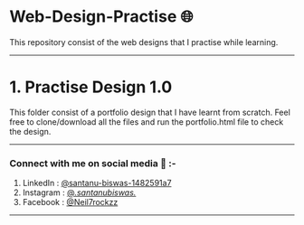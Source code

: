 # Web-Design-Practise 🌐
This repository consist of the web designs that I practise while learning.
***
# 1️. Practise Design 1.0
This folder consist of a portfolio design that I have learnt from scratch. Feel free to clone/download all the files and run the portfolio.html file to check the design. 


***
### Connect with me on social media 📲 :-
1. LinkedIn : <a href="https://www.linkedin.com/in/santanu-biswas-1482591a7/">@santanu-biswas-1482591a7</a>
2. Instagram : <a href="https://www.instagram.com/_.santanubiswas._/">@_.santanubiswas._</a>
3. Facebook : <a href="https://www.linkedin.com/in/santanu-biswas-1482591a7/https://www.facebook.com/Neil7rockzz/">@Neil7rockzz</a>

***
